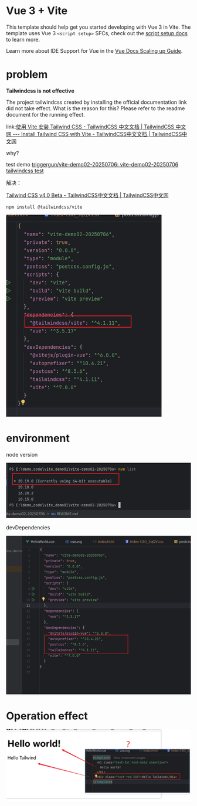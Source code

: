 # Vue 3 + Vite

This template should help get you started developing with Vue 3 in Vite. The template uses Vue 3 `<script setup>` SFCs, check out the [script setup docs](https://v3.vuejs.org/api/sfc-script-setup.html#sfc-script-setup) to learn more.

Learn more about IDE Support for Vue in the [Vue Docs Scaling up Guide](https://vuejs.org/guide/scaling-up/tooling.html#ide-support).

# problem

**Tailwindcss is not effective**

The project tailwindcss created by installing the official documentation link did not take effect. What is the reason for this? Please refer to the readme document for the running effect.

link:[使用 Vite 安装 Tailwind CSS - TailwindCSS 中文文档 | TailwindCSS 中文网 --- Install Tailwind CSS with Vite - TailwindCSS中文文档 | TailwindCSS中文网](https://www.tailwindcss.cn/docs/guides/vite#vue)

why?

test demo [triggergun/vite-demo02-20250706: vite-demo02-20250706 tailwindcss test](https://github.com/triggergun/vite-demo02-20250706)

解决：

[Tailwind CSS v4.0 Beta - TailwindCSS中文文档 | TailwindCSS中文网](https://www.tailwindcss.cn/docs/v4-beta#installing-with-vite)

```
npm install @tailwindcss/vite
```

![image-20250706160203534](README.assets/image-20250706160203534.png)

# environment

node version

![image-20250706135904592](README.assets/image-20250706135904592.png)



devDependencies

![image-20250706135921000](README.assets/image-20250706135921000.png)

# Operation effect





![image-20250706140247886](README.assets/image-20250706140247886.png)





